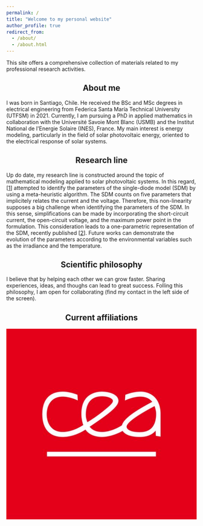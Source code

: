 ```yaml
---
permalink: /
title: "Welcome to my personal website"
author_profile: true
redirect_from: 
  - /about/
  - /about.html
---
```

This site offers a comprehensive collection of materials related to my professional research activities. 

<h2><center> 
  About me
</center></h2>

I was born in Santiago, Chile. He received the BSc and MSc degrees in electrical engineering from Federica Santa María Technical University (UTFSM) in 2021. Currently, I am pursuing a PhD in applied mathematics in collaboration with the Université Savoie Mont Blanc (USMB) and the Institut National de l'Energie Solaire (INES), France. My main interest is energy modeling, particularly in the field of solar photovoltaic energy, oriented to the electrical response of solar systems.

<h2><center> 
  Research line
</center></h2>


Up do date, my research line is constructed around the topic of mathematical modeling applied to solar photovoltaic systems.
In this regard, [<a href="https://doi.org/10.3390/en14133925">1</a>] attempted to identify the parameters of the single-diode model (SDM) by using a meta-heuristic algorithm. 
The SDM counts on five parameters that implicitely relates the current and the voltage.
Therefore, this non-linearity supposes a big challenge when identifying the parameters of the SDM.
In this sense, simplifications can be made by incorporating the short-circuit current, the open-circuit voltage, and the maximum power point in the formulation.
This consideration leads to a one-parametric representation of the SDM, recently published [<a href="https://doi.org/10.1016/j.solener.2024.112718">2</a>].
Future works can demonstrate the evolution of the parameters according to the environmental variables such as the irradiance and the temperature.

<h2><center> 
  Scientific philosophy
</center></h2>

I believe that by helping each other we can grow faster. 
Sharing experiences, ideas, and thoughs can lead to great success.
Folling this philosophy, I am open for collaborating (find my contact in the left side of the screen).

<h2><center> 
  Current affiliations
</center></h2>

<img src="/images/cea.jpg" alt="CEA logo">

<!-- ![lama](/images/lama.png =250x) ![lama](/images/usmb.svg) ![cea](/images/cea.jpg) -->